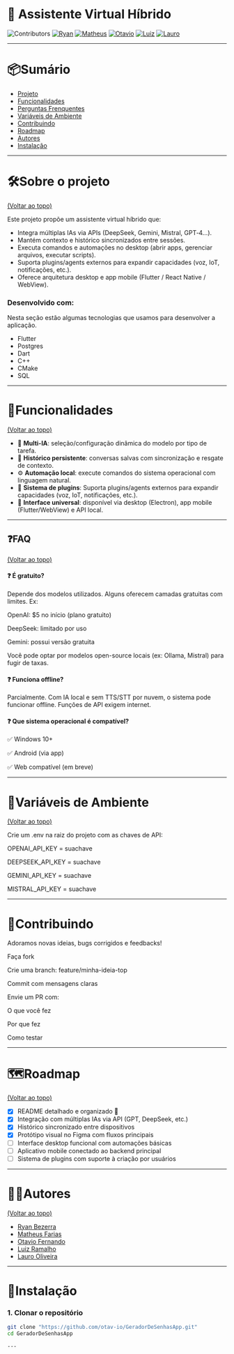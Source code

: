# 🤖 Assistente Virtual Híbrido

![Contributors](https://img.shields.io/badge/contributors-5-red)
[![Ryan](https://img.shields.io/badge/@RyanBezerra-100000?style=flat&logo=github&logoColor=white)](https://github.com/RyanBezerra)
[![Matheus](https://img.shields.io/badge/@Matheusota2k-100000?style=flat&logo=github&logoColor=white)](https://github.com/Matheusota2k)
[![Otavio](https://img.shields.io/badge/@otav--io-100000?style=flat&logo=github&logoColor=white)](https://github.com/otav-io)
[![Luiz](https://img.shields.io/badge/@luizmont5-100000?style=flat&logo=github&logoColor=white)](https://github.com/luizmont5)
[![Lauro](https://img.shields.io/badge/@L4ur--o-100000?style=flat&logo=github&logoColor=white)](https://github.com/L4ur-o)

---

# 📦Sumário

- [Projeto](#Sobre-o-projeto)
- [Funcionalidades](#Funcionalidades)
- [Perguntas Frenquentes](#FAQ)
- [Variáveis de Ambiente](#Variáveis-de-Ambiente)
- [Contribuindo](#Contribuindo)
- [Roadmap](#Roadmap)
- [Autores](#Autores)
- [Instalação](#Instalação)

---

# 🛠️Sobre o projeto

[(Voltar ao topo)](#Sumário)

Este projeto propõe um assistente virtual híbrido que:

- Integra múltiplas IAs via APIs (DeepSeek, Gemini, Mistral, GPT‑4…).
- Mantém contexto e histórico sincronizados entre sessões.
- Executa comandos e automações no desktop (abrir apps, gerenciar arquivos, executar scripts).
- Suporta plugins/agents externos para expandir capacidades (voz, IoT, notificações, etc.).
- Oferece arquitetura desktop e app mobile (Flutter / React Native / WebView).

### Desenvolvido com:

Nesta seção estão algumas tecnologias que usamos para desenvolver a aplicação.

- Flutter  
- Postgres  
- Dart  
- C++  
- CMake  
- SQL  

---

# 📌Funcionalidades

[(Voltar ao topo)](#Sumário)

- 🧠 **Multi-IA**: seleção/configuração dinâmica do modelo por tipo de tarefa.
- 🧵 **Histórico persistente**: conversas salvas com sincronização e resgate de contexto.
- ⚙️ **Automação local**: execute comandos do sistema operacional com linguagem natural.
- 🧩 **Sistema de plugins**: Suporta plugins/agents externos para expandir capacidades (voz, IoT, notificações, etc.).
- 📡 **Interface universal**: disponível via desktop (Electron), app mobile (Flutter/WebView) e API local.

---

## ❓FAQ

[(Voltar ao topo)](#Sumário)


#### ❓ É gratuito?

Depende dos modelos utilizados. Alguns oferecem camadas gratuitas com limites. Ex:

OpenAI: $5 no início (plano gratuito)

DeepSeek: limitado por uso

Gemini: possui versão gratuita

Você pode optar por modelos open-source locais (ex: Ollama, Mistral) para fugir de taxas.

#### ❓ Funciona offline?

Parcialmente. Com IA local e sem TTS/STT por nuvem, o sistema pode funcionar offline. Funções de API exigem internet.

#### ❓ Que sistema operacional é compatível?

✅ Windows 10+

✅ Android (via app)

✅ Web compatível (em breve)

---

# 🔐Variáveis de Ambiente

[(Voltar ao topo)](#Sumário)

Crie um .env na raiz do projeto com as chaves de API:

OPENAI_API_KEY = suachave

DEEPSEEK_API_KEY = suachave

GEMINI_API_KEY = suachave

MISTRAL_API_KEY = suachave

---

# 🤝Contribuindo

Adoramos novas ideias, bugs corrigidos e feedbacks!

Faça fork

Crie uma branch: feature/minha-ideia-top

Commit com mensagens claras

Envie um PR com:

O que você fez

Por que fez

Como testar

---

# 🗺️Roadmap

[(Voltar ao topo)](#Sumário)

- [x] README detalhado e organizado 📘  
- [x] Integração com múltiplas IAs via API (GPT, DeepSeek, etc.)
- [x] Histórico sincronizado entre dispositivos
- [x] Protótipo visual no Figma com fluxos principais
- [ ] Interface desktop funcional com automações básicas
- [ ] Aplicativo mobile conectado ao backend principal
- [ ] Sistema de plugins com suporte à criação por usuários

---

# 👨‍💻Autores

[(Voltar ao topo)](#Sumário)

- [Ryan Bezerra](https://www.github.com/RyanBezerra)
- [Matheus Farias](https://github.com/Matheusota2k)
- [Otavio Fernando](https://github.com/otav-io)
- [Luiz Ramalho](https://github.com/luizmont5)
- [Lauro Oliveira](https://github.com/L4ur-o) 

---

# 🔧Instalação

### 1. Clonar o repositório

```bash
git clone "https://github.com/otav-io/GeradorDeSenhasApp.git"
cd GeradorDeSenhasApp

---